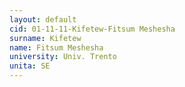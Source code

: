 ```yaml
---
layout: default 
cid: 01-11-11-Kifetew-Fitsum Meshesha
surname: Kifetew
name: Fitsum Meshesha
university: Univ. Trento
unita: SE
---
```

